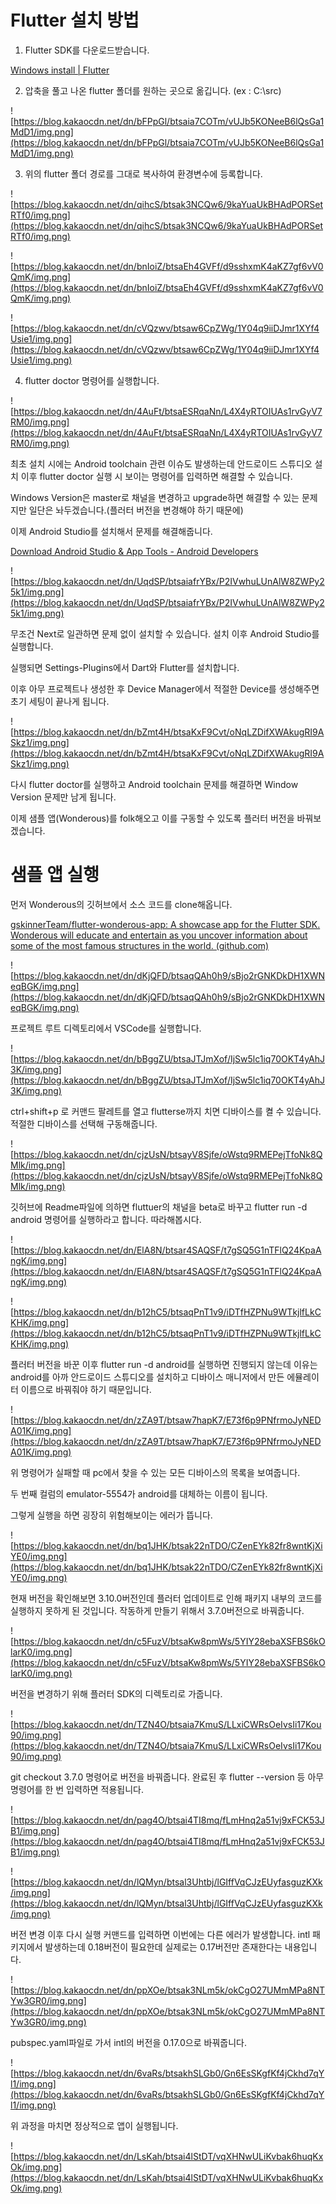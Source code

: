 # Flutter 설치 방법

1. Flutter SDK를 다운로드받습니다.

[Windows install | Flutter](https://docs.flutter.dev/get-started/install/windows)

[](https://docs.flutter.dev/get-started/install/windows)

2. 압축을 풀고 나온 flutter 폴더를 원하는 곳으로 옮깁니다. (ex : C:\src)

![https://blog.kakaocdn.net/dn/bFPpGl/btsaia7COTm/vUJb5KONeeB6lQsGa1MdD1/img.png](https://blog.kakaocdn.net/dn/bFPpGl/btsaia7COTm/vUJb5KONeeB6lQsGa1MdD1/img.png)

3. 위의 flutter 폴더 경로를 그대로 복사하여 환경변수에 등록합니다.

![https://blog.kakaocdn.net/dn/qihcS/btsak3NCQw6/9kaYuaUkBHAdPORSetRTf0/img.png](https://blog.kakaocdn.net/dn/qihcS/btsak3NCQw6/9kaYuaUkBHAdPORSetRTf0/img.png)

![https://blog.kakaocdn.net/dn/bnIoiZ/btsaEh4GVFf/d9sshxmK4aKZ7gf6vV0QmK/img.png](https://blog.kakaocdn.net/dn/bnIoiZ/btsaEh4GVFf/d9sshxmK4aKZ7gf6vV0QmK/img.png)

![https://blog.kakaocdn.net/dn/cVQzwv/btsaw6CpZWg/1Y04q9iiDJmr1XYf4Usie1/img.png](https://blog.kakaocdn.net/dn/cVQzwv/btsaw6CpZWg/1Y04q9iiDJmr1XYf4Usie1/img.png)

4. flutter doctor 명령어를 실행합니다.

![https://blog.kakaocdn.net/dn/4AuFt/btsaESRqaNn/L4X4yRTOIUAs1rvGyV7RM0/img.png](https://blog.kakaocdn.net/dn/4AuFt/btsaESRqaNn/L4X4yRTOIUAs1rvGyV7RM0/img.png)

최초 설치 시에는 Android toolchain 관련 이슈도 발생하는데 안드로이드 스튜디오 설치 이후 flutter doctor 실행 시 보이는 명령어를 입력하면 해결할 수 있습니다.

Windows Version은 master로 채널을 변경하고 upgrade하면 해결할 수 있는 문제지만 일단은 놔두겠습니다.(플러터 버전을 변경해야 하기 때문에)

이제 Android Studio를 설치해서 문제를 해결해줍니다.

[Download Android Studio & App Tools - Android Developers](https://developer.android.com/studio)

[](https://developer.android.com/studio)

![https://blog.kakaocdn.net/dn/UqdSP/btsaiafrYBx/P2IVwhuLUnAlW8ZWPy25k1/img.png](https://blog.kakaocdn.net/dn/UqdSP/btsaiafrYBx/P2IVwhuLUnAlW8ZWPy25k1/img.png)

무조건 Next로 일관하면 문제 없이 설치할 수 있습니다. 설치 이후 Android Studio를 실행합니다.

실행되면 Settings-Plugins에서 Dart와 Flutter를 설치합니다.

이후 아무 프로젝트나 생성한 후 Device Manager에서 적절한 Device를 생성해주면 초기 세팅이 끝나게 됩니다.

![https://blog.kakaocdn.net/dn/bZmt4H/btsaKxF9Cvt/oNqLZDifXWAkugRI9ASkz1/img.png](https://blog.kakaocdn.net/dn/bZmt4H/btsaKxF9Cvt/oNqLZDifXWAkugRI9ASkz1/img.png)

다시 flutter doctor를 실행하고 Android toolchain 문제를 해결하면 Window Version 문제만 남게 됩니다.

이제 샘플 앱(Wonderous)를 folk해오고 이를 구동할 수 있도록 플러터 버전을 바꿔보겠습니다.

# 샘플 앱 실행

먼저 Wonderous의 깃허브에서 소스 코드를 clone해옵니다.

[gskinnerTeam/flutter-wonderous-app: A showcase app for the Flutter SDK. Wonderous will educate and entertain as you uncover information about some of the most famous structures in the world. (github.com)](https://github.com/gskinnerTeam/flutter-wonderous-app)

[](https://github.com/gskinnerTeam/flutter-wonderous-app)

![https://blog.kakaocdn.net/dn/dKjQFD/btsaqQAh0h9/sBjo2rGNKDkDH1XWNeqBGK/img.png](https://blog.kakaocdn.net/dn/dKjQFD/btsaqQAh0h9/sBjo2rGNKDkDH1XWNeqBGK/img.png)

프로젝트 루트 디렉토리에서 VSCode를 실행합니다.

![https://blog.kakaocdn.net/dn/bBggZU/btsaJTJmXof/IjSw5lc1iq70OKT4yAhJ3K/img.png](https://blog.kakaocdn.net/dn/bBggZU/btsaJTJmXof/IjSw5lc1iq70OKT4yAhJ3K/img.png)

ctrl+shift+p 로 커맨드 팔레트를 열고 flutterse까지 치면 디바이스를 켤 수 있습니다. 적절한 디바이스를 선택해 구동해줍니다.

![https://blog.kakaocdn.net/dn/cjzUsN/btsayV8Sjfe/oWstq9RMEPejTfoNk8QMlk/img.png](https://blog.kakaocdn.net/dn/cjzUsN/btsayV8Sjfe/oWstq9RMEPejTfoNk8QMlk/img.png)

깃허브에 Readme파일에 의하면 fluttuer의 채널을 beta로 바꾸고 flutter run -d android 명령어를 실행하라고 합니다. 따라해봅시다.

![https://blog.kakaocdn.net/dn/ElA8N/btsar4SAQSF/t7gSQ5G1nTFlQ24KpaAngK/img.png](https://blog.kakaocdn.net/dn/ElA8N/btsar4SAQSF/t7gSQ5G1nTFlQ24KpaAngK/img.png)

![https://blog.kakaocdn.net/dn/b12hC5/btsaqPnT1v9/iDTfHZPNu9WTkjlfLkCKHK/img.png](https://blog.kakaocdn.net/dn/b12hC5/btsaqPnT1v9/iDTfHZPNu9WTkjlfLkCKHK/img.png)

플러터 버전을 바꾼 이후 flutter run -d android를 실행하면 진행되지 않는데 이유는 android를 아까 안드로이드 스튜디오를 설치하고 디바이스 매니저에서 만든 에뮬레이터 이름으로 바꿔줘야 하기 때문입니다.

![https://blog.kakaocdn.net/dn/zZA9T/btsaw7hapK7/E73f6p9PNfrmoJyNEDA01K/img.png](https://blog.kakaocdn.net/dn/zZA9T/btsaw7hapK7/E73f6p9PNfrmoJyNEDA01K/img.png)

위 명령어가 실패할 때 pc에서 찾을 수 있는 모든 디바이스의 목록을 보여줍니다.

두 번째 컬럼의 emulator-5554가 android를 대체하는 이름이 됩니다.

그렇게 실행을 하면 굉장히 위험해보이는 에러가 뜹니다.

![https://blog.kakaocdn.net/dn/bq1JHK/btsak22nTDO/CZenEYk82fr8wntKjXiYE0/img.png](https://blog.kakaocdn.net/dn/bq1JHK/btsak22nTDO/CZenEYk82fr8wntKjXiYE0/img.png)

현재 버전을 확인해보면 3.10.0버전인데 플러터 업데이트로 인해 패키지 내부의 코드를 실행하지 못하게 된 것입니다. 작동하게 만들기 위해서 3.7.0버전으로 바꿔줍니다.

![https://blog.kakaocdn.net/dn/c5FuzV/btsaKw8pmWs/5YIY28ebaXSFBS6kOlarK0/img.png](https://blog.kakaocdn.net/dn/c5FuzV/btsaKw8pmWs/5YIY28ebaXSFBS6kOlarK0/img.png)

버전을 변경하기 위해 플러터 SDK의 디렉토리로 가줍니다.

![https://blog.kakaocdn.net/dn/TZN4O/btsaia7KmuS/LLxiCWRsOeIvsIi17Kou90/img.png](https://blog.kakaocdn.net/dn/TZN4O/btsaia7KmuS/LLxiCWRsOeIvsIi17Kou90/img.png)

git checkout 3.7.0 명령어로 버전을 바꿔줍니다. 완료된 후 flutter --version 등 아무 명령어를 한 번 입력하면 적용됩니다.

![https://blog.kakaocdn.net/dn/pag4O/btsai4TI8mq/fLmHnq2a51vj9xFCK53JB1/img.png](https://blog.kakaocdn.net/dn/pag4O/btsai4TI8mq/fLmHnq2a51vj9xFCK53JB1/img.png)

![https://blog.kakaocdn.net/dn/lQMyn/btsal3Uhtbj/lGIffVqCJzEUyfasguzKXk/img.png](https://blog.kakaocdn.net/dn/lQMyn/btsal3Uhtbj/lGIffVqCJzEUyfasguzKXk/img.png)

버전 변경 이후 다시 실행 커맨드를 입력하면 이번에는 다른 에러가 발생합니다. intl 패키지에서 발생하는데 0.18버전이 필요한데 실제로는 0.17버전만 존재한다는 내용입니다.

![https://blog.kakaocdn.net/dn/ppXOe/btsak3NLm5k/okCgO27UMmMPa8NTYw3GR0/img.png](https://blog.kakaocdn.net/dn/ppXOe/btsak3NLm5k/okCgO27UMmMPa8NTYw3GR0/img.png)

pubspec.yaml파일로 가서 intl의 버전을 0.17.0으로 바꿔줍니다.

![https://blog.kakaocdn.net/dn/6vaRs/btsakhSLGb0/Gn6EsSKgfKf4jCkhd7qYl1/img.png](https://blog.kakaocdn.net/dn/6vaRs/btsakhSLGb0/Gn6EsSKgfKf4jCkhd7qYl1/img.png)

위 과정을 마치면 정상적으로 앱이 실행됩니다.

![https://blog.kakaocdn.net/dn/LsKah/btsai4lStDT/vqXHNwULiKvbak6huqKxOk/img.png](https://blog.kakaocdn.net/dn/LsKah/btsai4lStDT/vqXHNwULiKvbak6huqKxOk/img.png)
